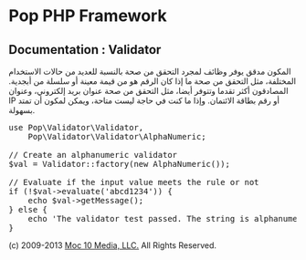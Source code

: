 Pop PHP Framework
=================

Documentation : Validator
-------------------------

المكون مدقق يوفر وظائف لمجرد التحقق من صحة بالنسبة للعديد من حالات الاستخدام المختلفة، مثل التحقق من صحة ما إذا كان الرقم هو من قيمة معينة أو سلسلة من أبجدية. المصادقون أكثر تقدما وتتوفر أيضا، مثل التحقق من صحة عنوان بريد إلكتروني، وعنوان IP أو رقم بطاقة الائتمان. وإذا ما كنت في حاجة ليست متاحة، ويمكن لمكون أن تمتد بسهولة.

<pre>
use Pop\Validator\Validator,
    Pop\Validator\Validator\AlphaNumeric;

// Create an alphanumeric validator
$val = Validator::factory(new AlphaNumeric());

// Evaluate if the input value meets the rule or not
if (!$val->evaluate('abcd1234')) {
    echo $val->getMessage();
} else {
    echo 'The validator test passed. The string is alphanumeric.';
}
</pre>

(c) 2009-2013 [Moc 10 Media, LLC.](http://www.moc10media.com) All Rights Reserved.
